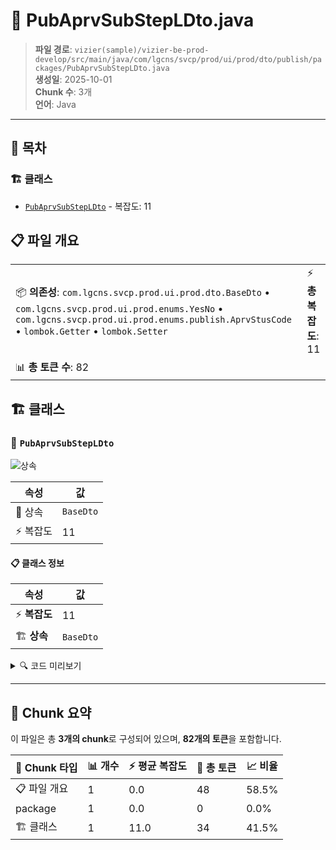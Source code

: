 # 📄 PubAprvSubStepLDto.java

> **파일 경로**: `vizier(sample)/vizier-be-prod-develop/src/main/java/com/lgcns/svcp/prod/ui/prod/dto/publish/packages/PubAprvSubStepLDto.java`  
> **생성일**: 2025-10-01  
> **Chunk 수**: 3개  
> **언어**: Java
---

## 📑 목차

### 🏗️ 클래스
- [`PubAprvSubStepLDto`](#class-pubaprvsubstepldto) - 복잡도: 11

## 📋 파일 개요

| | |
|--|--|
| 📦 **의존성**: `com.lgcns.svcp.prod.ui.prod.dto.BaseDto` • `com.lgcns.svcp.prod.ui.prod.enums.YesNo` • `com.lgcns.svcp.prod.ui.prod.enums.publish.AprvStusCode` • `lombok.Getter` • `lombok.Setter` | ⚡ **총 복잡도**: 11 |
| 📊 **총 토큰 수**: 82 |  |



## 🏗️ 클래스

### <a id="class-pubaprvsubstepldto"></a>🎯 `PubAprvSubStepLDto`

![상속](https://img.shields.io/badge/상속-1개-blue)

| 속성 | 값 |
|------|----|
| 🧬 상속 | `BaseDto` |
| ⚡ 복잡도 | 11 |



#### 📋 클래스 정보

| 속성 | 값 |
|------|----|
| ⚡ **복잡도** | 11 || 📍 **라인 범위** | 12-12 |
| 🏗️ **상속** | `BaseDto` || 🏷️ **태그** | `class, java` |

<details>
<summary>🔍 코드 미리보기</summary>

```java
public class PubAprvSubStepLDto extends BaseDto {
	private String pubAprvUuid;
	private long sortNo;
	private long subSortNo;
	private String aprvUser;
	private String aprvUserDeptCd;
	private AprvStusCode aprvStusCode;
	private String aprvStusDscr;
	private String aprvDtm;
	private YesNo useYn;
}...
```

**Chunk 정보**
- 🆔 **ID**: `05052fc5b1ec`
- 📍 **라인**: 12-12
- 📊 **토큰**: 34
- 🏷️ **태그**: `class, java`

</details>

---





## 🧩 Chunk 요약

이 파일은 총 **3개의 chunk**로 구성되어 있으며, **82개의 토큰**을 포함합니다.

| 🧩 Chunk 타입 | 📊 개수 | ⚡ 평균 복잡도 | 📝 총 토큰 | 📈 비율 |
|---------------|--------|-------------|----------|--------|
| 📋 파일 개요 | 1 | 0.0 | 48 | 58.5% |
| package | 1 | 0.0 | 0 | 0.0% |
| 🏗️ 클래스 | 1 | 11.0 | 34 | 41.5% |

